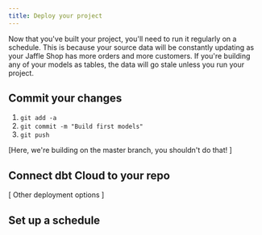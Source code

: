 ```yaml
---
title: Deploy your project
---
```

Now that you've built your project, you'll need to run it regularly on a
schedule. This is because your source data will be constantly updating as your
Jaffle Shop has more orders and more customers. If you're building any of your
models as tables, the data will go stale unless you run your project.

## Commit your changes
1. `git add -a`
2. `git commit -m "Build first models"`
3. `git push`

[Here, we're building on the master branch, you shouldn't do that! ]

## Connect dbt Cloud to your repo
[ Other deployment options ]


## Set up a schedule
